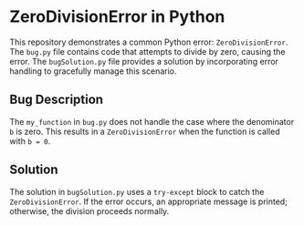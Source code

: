 # ZeroDivisionError in Python

This repository demonstrates a common Python error: `ZeroDivisionError`. The `bug.py` file contains code that attempts to divide by zero, causing the error. The `bugSolution.py` file provides a solution by incorporating error handling to gracefully manage this scenario.

## Bug Description
The `my_function` in `bug.py` does not handle the case where the denominator `b` is zero. This results in a `ZeroDivisionError` when the function is called with `b = 0`.

## Solution
The solution in `bugSolution.py` uses a `try-except` block to catch the `ZeroDivisionError`. If the error occurs, an appropriate message is printed; otherwise, the division proceeds normally.